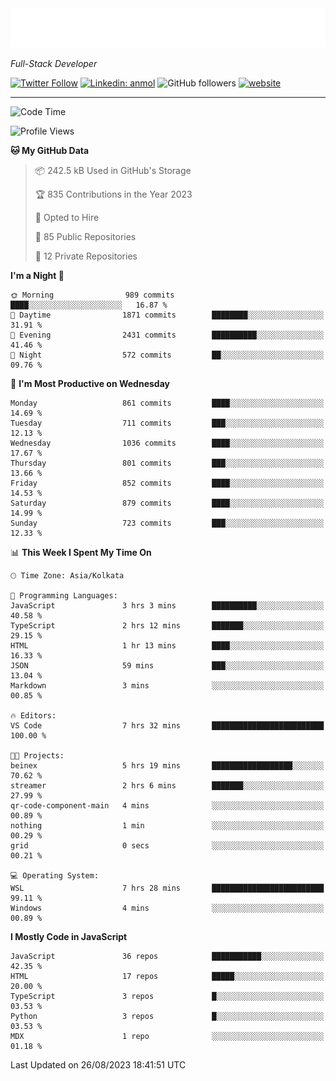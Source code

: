 <!-- START:readme-typing -->
<img src="readme-typing.svg" />
<!-- END:readme-typing -->

<p><em>Full-Stack Developer</em></p>

[![Twitter Follow](https://img.shields.io/twitter/follow/tonalmathew?style=flat)](https://twitter.com/intent/follow?screen_name=tonalmathew)
[![Linkedin: anmol](https://img.shields.io/badge/tonal-mathew?style=flat-square&logo=Linkedin&logoColor=white&link=https://www.linkedin.com/in/tonal-mathew/)](https://www.linkedin.com/in/tonal-mathew/)
![GitHub followers](https://img.shields.io/github/followers/tonalmathew?label=Follow&style=social)
[![website](https://img.shields.io/badge/Website-46a2f1.svg?&style=flat-square&logo=Google-Chrome&logoColor=white&link=http://tonalmathew.github.io/)](http://tonalmathew.github.io/)

---
<!--START_SECTION:waka-->
![Code Time](http://img.shields.io/badge/Code%20Time-1%2C178%20hrs%2035%20mins-blue)

![Profile Views](http://img.shields.io/badge/Profile%20Views-268-blue)

**🐱 My GitHub Data** 

> 📦 242.5 kB Used in GitHub's Storage 
 > 
> 🏆 835 Contributions in the Year 2023
 > 
> 💼 Opted to Hire
 > 
> 📜 85 Public Repositories 
 > 
> 🔑 12 Private Repositories 
 > 
**I'm a Night 🦉** 

```text
🌞 Morning                989 commits         ████░░░░░░░░░░░░░░░░░░░░░   16.87 % 
🌆 Daytime                1871 commits        ████████░░░░░░░░░░░░░░░░░   31.91 % 
🌃 Evening                2431 commits        ██████████░░░░░░░░░░░░░░░   41.46 % 
🌙 Night                  572 commits         ██░░░░░░░░░░░░░░░░░░░░░░░   09.76 % 
```
📅 **I'm Most Productive on Wednesday** 

```text
Monday                   861 commits         ████░░░░░░░░░░░░░░░░░░░░░   14.69 % 
Tuesday                  711 commits         ███░░░░░░░░░░░░░░░░░░░░░░   12.13 % 
Wednesday                1036 commits        ████░░░░░░░░░░░░░░░░░░░░░   17.67 % 
Thursday                 801 commits         ███░░░░░░░░░░░░░░░░░░░░░░   13.66 % 
Friday                   852 commits         ████░░░░░░░░░░░░░░░░░░░░░   14.53 % 
Saturday                 879 commits         ████░░░░░░░░░░░░░░░░░░░░░   14.99 % 
Sunday                   723 commits         ███░░░░░░░░░░░░░░░░░░░░░░   12.33 % 
```


📊 **This Week I Spent My Time On** 

```text
🕑︎ Time Zone: Asia/Kolkata

💬 Programming Languages: 
JavaScript               3 hrs 3 mins        ██████████░░░░░░░░░░░░░░░   40.58 % 
TypeScript               2 hrs 12 mins       ███████░░░░░░░░░░░░░░░░░░   29.15 % 
HTML                     1 hr 13 mins        ████░░░░░░░░░░░░░░░░░░░░░   16.33 % 
JSON                     59 mins             ███░░░░░░░░░░░░░░░░░░░░░░   13.04 % 
Markdown                 3 mins              ░░░░░░░░░░░░░░░░░░░░░░░░░   00.85 % 

🔥 Editors: 
VS Code                  7 hrs 32 mins       █████████████████████████   100.00 % 

🐱‍💻 Projects: 
beinex                   5 hrs 19 mins       ██████████████████░░░░░░░   70.62 % 
streamer                 2 hrs 6 mins        ███████░░░░░░░░░░░░░░░░░░   27.99 % 
qr-code-component-main   4 mins              ░░░░░░░░░░░░░░░░░░░░░░░░░   00.89 % 
nothing                  1 min               ░░░░░░░░░░░░░░░░░░░░░░░░░   00.29 % 
grid                     0 secs              ░░░░░░░░░░░░░░░░░░░░░░░░░   00.21 % 

💻 Operating System: 
WSL                      7 hrs 28 mins       █████████████████████████   99.11 % 
Windows                  4 mins              ░░░░░░░░░░░░░░░░░░░░░░░░░   00.89 % 
```

**I Mostly Code in JavaScript** 

```text
JavaScript               36 repos            ███████████░░░░░░░░░░░░░░   42.35 % 
HTML                     17 repos            █████░░░░░░░░░░░░░░░░░░░░   20.00 % 
TypeScript               3 repos             █░░░░░░░░░░░░░░░░░░░░░░░░   03.53 % 
Python                   3 repos             █░░░░░░░░░░░░░░░░░░░░░░░░   03.53 % 
MDX                      1 repo              ░░░░░░░░░░░░░░░░░░░░░░░░░   01.18 % 
```




 Last Updated on 26/08/2023 18:41:51 UTC
<!--END_SECTION:waka-->
